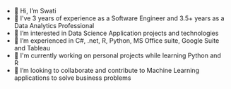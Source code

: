 - 👋 Hi, I’m Swati
- 🌱 I've 3 years of experience as a Software Engineer and 3.5+ years as a Data Analytics Professional
- 👀 I’m interested in Data Science Application projects and technologies
- 🌱 I’m experienced in C#, .net, R, Python, MS Office suite, Google Suite and Tableau
- 🤔 I'm currently working on personal projects while learning Python and R
- 💞️ I’m looking to collaborate and contribute to Machine Learning applications to solve business problems

<!---
swati-1223/swati-1223 is a ✨ special ✨ repository because its `README.md` (this file) appears on your GitHub profile.
You can click the Preview link to take a look at your changes.
--->
